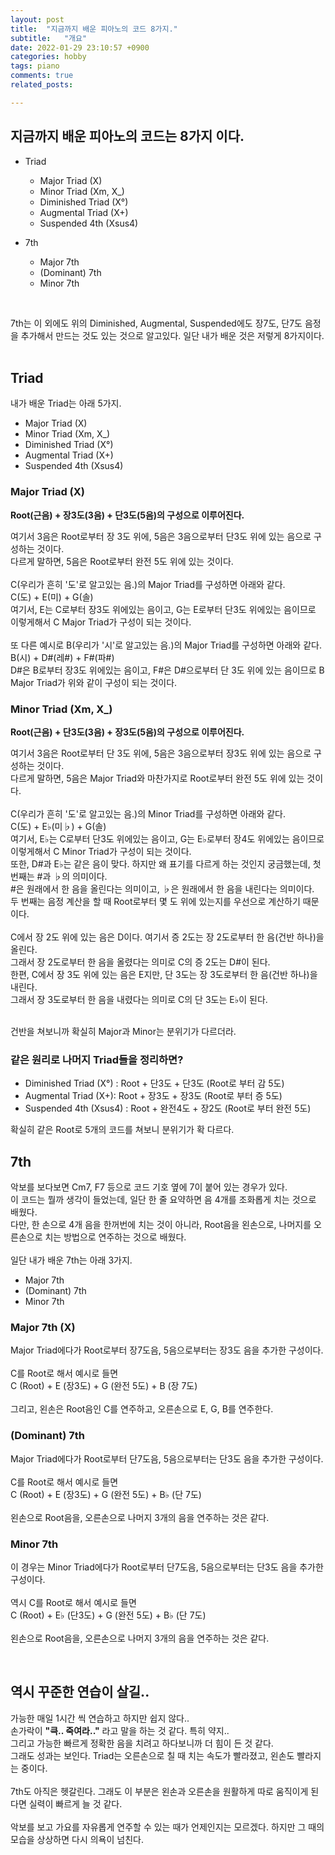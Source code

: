 ```yaml
---
layout: post
title:  "지금까지 배운 피아노의 코드 8가지."
subtitle:   "개요"
date: 2022-01-29 23:10:57 +0900
categories: hobby
tags: piano
comments: true
related_posts:

---
```


## 지금까지 배운 피아노의 코드는 8가지 이다.<br/>

- Triad
    + Major Triad (X)
    + Minor Triad (Xm, X_)
    + Diminished Triad (X°)
    + Augmental Triad (X+)
    + Suspended 4th (Xsus4)

- 7th
    + Major 7th
    + (Dominant) 7th
    + Minor 7th

<br/>

7th는 이 외에도 위의 Diminished, Augmental, Suspended에도 장7도, 단7도 음정을 추가해서 만드는 것도 있는 것으로 알고있다. 일단 내가 배운 것은 저렇게 8가지이다.<br/>
<br/>

## Triad<br/>

내가 배운 Triad는 아래 5가지.<br/>

+ Major Triad (X)
+ Minor Triad (Xm, X_)
+ Diminished Triad (X°)
+ Augmental Triad (X+)
+ Suspended 4th (Xsus4)

### Major Triad (X)<br/>

**Root(근음) + 장3도(3음) + 단3도(5음)의 구성으로 이루어진다.**<br/>

여기서 3음은 Root로부터 장 3도 위에, 5음은 3음으로부터 단3도 위에 있는 음으로 구성하는 것이다.<br/>
다르게 말하면, 5음은 Root로부터 완전 5도 위에 있는 것이다.<br/>
<br/>
C(우리가 흔히 '도'로 알고있는 음.)의 Major Triad를 구성하면 아래와 같다.<br/>
C(도) + E(미) + G(솔)<br/>
여기서, E는 C로부터 장3도 위에있는 음이고, G는 E로부터 단3도 위에있는 음이므로 이렇게해서 C Major Triad가 구성이 되는 것이다.<br/>
<br/>
또 다른 예시로 B(우리가 '시'로 알고있는 음.)의 Major Triad를 구성하면 아래와 같다.<br/>
B(시) + D#(레#) + F#(파#)<br/>
D#은 B로부터 장3도 위에있는 음이고, F#은 D#으로부터 단 3도 위에 있는 음이므로 B Major Triad가 위와 같이 구성이 되는 것이다.<br/>

### Minor Triad (Xm, X_)<br/>

**Root(근음) + 단3도(3음) + 장3도(5음)의 구성으로 이루어진다.**<br/>

여기서 3음은 Root로부터 단 3도 위에, 5음은 3음으로부터 장3도 위에 있는 음으로 구성하는 것이다.<br/>
다르게 말하면, 5음은 Major Triad와 마찬가지로 Root로부터 완전 5도 위에 있는 것이다.<br/>
<br/>
C(우리가 흔히 '도'로 알고있는 음.)의 Minor Triad를 구성하면 아래와 같다.<br/>
C(도) + E♭(미♭) + G(솔)<br/>
여기서, E♭는 C로부터 단3도 위에있는 음이고, G는 E♭로부터 장4도 위에있는 음이므로 이렇게해서 C Minor Triad가 구성이 되는 것이다.<br/>
또한, D#과 E♭는 같은 음이 맞다. 하지만 왜 표기를 다르게 하는 것인지 궁금했는데, 첫 번째는 #과 ♭의 의미이다.<br/>
#은 원래에서 한 음을 올린다는 의미이고, ♭은 원래에서 한 음을 내린다는 의미이다.<br/>
두 번째는 음정 계산을 할 때 Root로부터 몇 도 위에 있는지를 우선으로 계산하기 때문이다.<br/>
<br/>
C에서 장 2도 위에 있는 음은 D이다. 여기서 증 2도는 장 2도로부터 한 음(건반 하나)을 올린다.<br/>
그래서 장 2도로부터 한 음을 올렸다는 의미로 C의 증 2도는 D#이 된다.<br/>
한편, C에서 장 3도 위에 있는 음은 E지만, 단 3도는 장 3도로부터 한 음(건반 하나)을 내린다.<br/>
그래서 장 3도로부터 한 음을 내렸다는 의미로 C의 단 3도는 E♭이 된다.<br/>
<br/>

건반을 쳐보니까 확실히 Major과 Minor는 분위기가 다르더라.<br/>

### 같은 원리로 나머지 Triad들을 정리하면?<br/>

- Diminished Triad (X°) : Root + 단3도 + 단3도 (Root로 부터 감 5도)
- Augmental Triad (X+): Root + 장3도 + 장3도 (Root로 부터 증 5도)
- Suspended 4th (Xsus4) : Root + 완전4도 + 장2도 (Root로 부터 완전 5도)

확실히 같은 Root로 5개의 코드를 쳐보니 분위기가 확 다르다.
<br/>

## 7th<br/>

악보를 보다보면 Cm7, F7 등으로 코드 기호 옆에 7이 붙어 있는 경우가 있다.<br/>
이 코드는 뭘까 생각이 들었는데, 일단 한 줄 요약하면 음 4개를 조화롭게 치는 것으로 배웠다.<br/>
다만, 한 손으로 4개 음을 한꺼번에 치는 것이 아니라, Root음을 왼손으로, 나머지를 오른손으로 치는 방법으로 연주하는 것으로 배웠다.<br/>
<br/>
일단 내가 배운 7th는 아래 3가지.<br/>

+ Major 7th
+ (Dominant) 7th
+ Minor 7th

### Major 7th (X)<br/>

Major Triad에다가 Root로부터 장7도음, 5음으로부터는 장3도 음을 추가한 구성이다.<br/>
<br/>
C를 Root로 해서 예시로 들면 <br/>
C (Root) + E (장3도) + G (완전 5도) + B (장 7도)<br/>
<br/>
그리고, 왼손은 Root음인 C를 연주하고, 오른손으로 E, G, B를 연주한다.<br/>

### (Dominant) 7th<br/>

Major Triad에다가 Root로부터 단7도음, 5음으로부터는 단3도 음을 추가한 구성이다.<br/>
<br/>
C를 Root로 해서 예시로 들면 <br/>
C (Root) + E (장3도) + G (완전 5도) + B♭ (단 7도)<br/>
<br/>
왼손으로 Root음을, 오른손으로 나머지 3개의 음을 연주하는 것은 같다.<br/>

### Minor 7th<br/>

이 경우는 Minor Triad에다가 Root로부터 단7도음, 5음으로부터는 단3도 음을 추가한 구성이다.<br/>
<br/>
역시 C를 Root로 해서 예시로 들면 <br/>
C (Root) + E♭ (단3도) + G (완전 5도) + B♭ (단 7도)<br/>
<br/>
왼손으로 Root음을, 오른손으로 나머지 3개의 음을 연주하는 것은 같다.<br/>

<br/>

## 역시 꾸준한 연습이 살길..<br/>

가능한 매일 1시간 씩 연습하고 하지만 쉽지 않다..<br/>
손가락이 **"큭.. 죽여라.."** 라고 말을 하는 것 같다. 특히 약지..<br/>
그리고 가능한 빠르게 정확한 음을 치려고 하다보니까 더 힘이 든 것 같다.<br/>
그래도 성과는 보인다. Triad는 오른손으로 칠 때 치는 속도가 빨라졌고, 왼손도 빨라지는 중이다.<br/>
<br/>
7th도 아직은 헷갈린다. 그래도 이 부분은 왼손과 오른손을 원활하게 따로 움직이게 된다면 실력이 빠르게 늘 것 같다.<br/>
<br/>
악보를 보고 가요를 자유롭게 연주할 수 있는 때가 언제인지는 모르겠다. 하지만 그 때의 모습을 상상하면 다시 의욕이 넘친다.<br/>